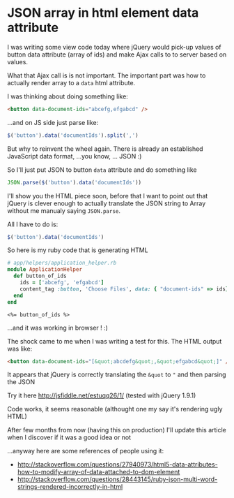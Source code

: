 # JSON array in html element data attribute

I was writing some view code today where jQuery would pick-up
values of button data attribute (array of ids) and make Ajax
calls to to server based on values.

What that Ajax call is is not important. The important part was
how to actually render array to a `data` html attribute.

I was thinking about doing something like:

```html
<button data-document-ids="abcefg,efgabcd" />
```

...and on JS side just parse like:

```js
$('button').data('documentIds').split(',')
```

But why to reinvent the wheel again. There is already an established
JavaScript data format, ...you know, ... JSON :)

So I'll just put JSON to button `data` attribute and do something like


```js
JSON.parse($('button').data('documentIds'))
```

I'll show you the HTML piece soon, before that I want to point out
that jQuery is clever enough to actually translate the JSON string to
Array without me manualy saying `JSON.parse`.

All I have to do is:

```js
$('button').data('documentIds')
```

So here is my ruby code  that is generating HTML

```ruby
# app/helpers/application_helper.rb
module ApplicationHelper
  def button_of_ids
    ids = ['abcefg', 'efgabcd']
    content_tag :button, 'Choose Files', data: { "document-ids" => ids}
  end
end
```

```erb
<%= button_of_ids %>
```

...and it was working in browser ! :)

The shock came to me when I was writing a test for this. The HTML output
was like:

```html
<button data-document-ids="[&quot;abcdefg&quot;,&quot;efgabcd&quot;]" />
```

It appears that jQuery is correctly translating the `&quot` to `"` and then
parsing the JSON

Try it here http://jsfiddle.net/estuqq26/1/  (tested with jQuery 1.9.1)

Code works, it seems reasonable (althought one my say it's rendering ugly HTML)

After few months from now (having this on production) I'll update this article
when I discover if it was a good idea or not

...anyway here are some references of people using it:

* http://stackoverflow.com/questions/27940973/html5-data-attributes-how-to-modify-array-of-data-attached-to-dom-element
* http://stackoverflow.com/questions/28443145/ruby-json-multi-word-strings-rendered-incorrectly-in-html

